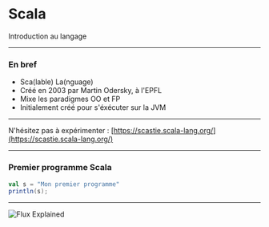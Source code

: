 # Scala 

Introduction au langage

---

### En bref

- Sca(lable) La(nguage)
- Créé en 2003 par Martin Odersky, à l'EPFL
- Mixe les paradigmes OO et FP
- Initialement créé pour s'éxécuter sur la JVM

---

N'hésitez pas à expérimenter : [https://scastie.scala-lang.org/](https://scastie.scala-lang.org/)

---

### Premier programme Scala

```scala
val s = "Mon premier programme"
println(s);
```

---

![Flux Explained](https://facebook.github.io/flux/img/flux-simple-f8-diagram-explained-1300w.png)

